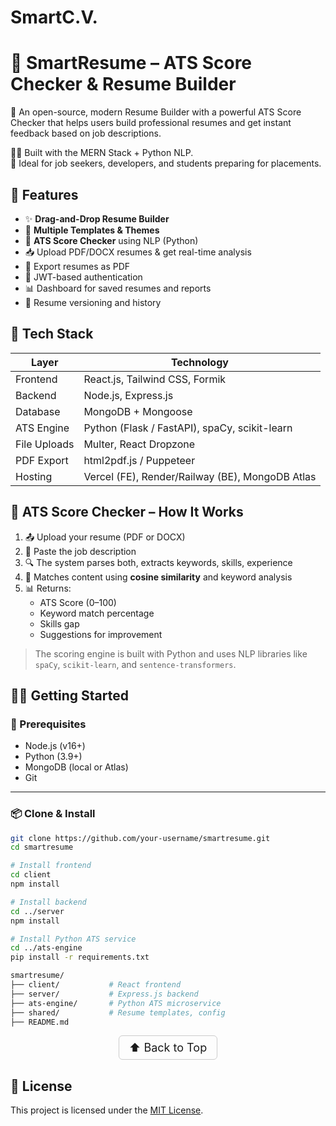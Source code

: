 # SmartC.V.

# 📄 SmartResume – ATS Score Checker & Resume Builder

🚀 An open-source, modern Resume Builder with a powerful ATS Score Checker that helps users build professional resumes and get instant feedback based on job descriptions.

🧑‍💻 Built with the MERN Stack + Python NLP.  
🎯 Ideal for job seekers, developers, and students preparing for placements.



## 🌟 Features

- ✨ **Drag-and-Drop Resume Builder**
- 🎨 **Multiple Templates & Themes**
- 🧠 **ATS Score Checker** using NLP (Python)
- 📥 Upload PDF/DOCX resumes & get real-time analysis
- 📝 Export resumes as PDF
- 🔐 JWT-based authentication
- 📊 Dashboard for saved resumes and reports
- 📂 Resume versioning and history



## 🧱 Tech Stack

| Layer         | Technology                     |
|--------------|----------------------------------|
| Frontend      | React.js, Tailwind CSS, Formik |
| Backend       | Node.js, Express.js            |
| Database      | MongoDB + Mongoose             |
| ATS Engine    | Python (Flask / FastAPI), spaCy, scikit-learn |
| File Uploads  | Multer, React Dropzone         |
| PDF Export    | html2pdf.js / Puppeteer        |
| Hosting       | Vercel (FE), Render/Railway (BE), MongoDB Atlas |


## 🧠 ATS Score Checker – How It Works

1. 📤 Upload your resume (PDF or DOCX)
2. 📄 Paste the job description
3. 🔍 The system parses both, extracts keywords, skills, experience
4. 🧮 Matches content using **cosine similarity** and keyword analysis
5. 📊 Returns:
   - ATS Score (0–100)
   - Keyword match percentage
   - Skills gap
   - Suggestions for improvement

> The scoring engine is built with Python and uses NLP libraries like `spaCy`, `scikit-learn`, and `sentence-transformers`.


## 🧑‍💻 Getting Started

### 🔧 Prerequisites

- Node.js (v16+)
- Python (3.9+)
- MongoDB (local or Atlas)
- Git

---

### 📦 Clone & Install

```bash
git clone https://github.com/your-username/smartresume.git
cd smartresume

# Install frontend
cd client
npm install

# Install backend
cd ../server
npm install

# Install Python ATS service
cd ../ats-engine
pip install -r requirements.txt

smartresume/
├── client/           # React frontend
├── server/           # Express.js backend
├── ats-engine/       # Python ATS microservice
├── shared/           # Resume templates, config
├── README.md
```

<p align="center">
  <a href="#top" style="font-size: 18px; padding: 8px 16px; display: inline-block; border: 1px solid #ccc; border-radius: 6px; text-decoration: none;"  target="_blank" rel="noopener noreferrer">
    ⬆️ Back to Top
  </a>
</p>



## 📄 License

This project is licensed under the [MIT License](LICENSE).

